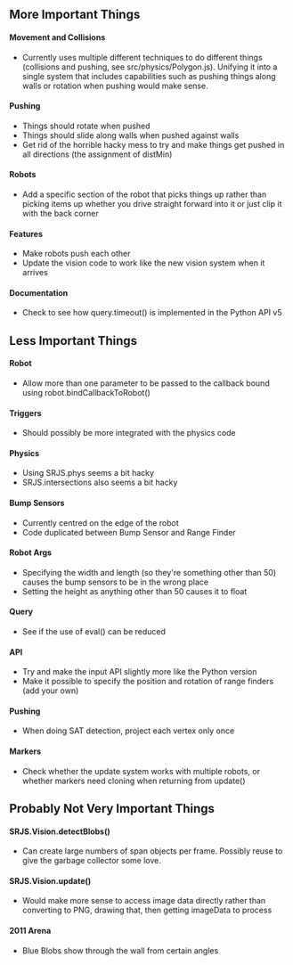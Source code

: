 ## More Important Things

#### Movement and Collisions

* Currently uses multiple different techniques to do different things (collisions and pushing, see src/physics/Polygon.js). Unifying it into a single system that includes capabilities such as pushing things along walls or rotation when pushing would make sense.

#### Pushing

* Things should rotate when pushed
* Things should slide along walls when pushed against walls
* Get rid of the horrible hacky mess to try and make things get pushed in all directions (the assignment of distMin)

#### Robots

* Add a specific section of the robot that picks things up rather than picking items up whether you drive straight forward into it or just clip it with the back corner

#### Features

* Make robots push each other
* Update the vision code to work like the new vision system when it arrives

#### Documentation

* Check to see how query.timeout() is implemented in the Python API v5

## Less Important Things

#### Robot

* Allow more than one parameter to be passed to the callback bound using robot.bindCallbackToRobot()
 
#### Triggers

* Should possibly be more integrated with the physics code
 
#### Physics

* Using SRJS.phys seems a bit hacky
* SRJS.intersections also seems a bit hacky

#### Bump Sensors

* Currently centred on the edge of the robot
* Code duplicated between Bump Sensor and Range Finder

#### Robot Args

* Specifying the width and length (so they're something other than 50) causes the bump sensors to be in the wrong place
* Setting the height as anything other than 50 causes it to float

#### Query

* See if the use of eval() can be reduced

#### API

* Try and make the input API slightly more like the Python version
* Make it possible to specify the position and rotation of range finders (add your own)

#### Pushing

* When doing SAT detection, project each vertex only once

#### Markers

* Check whether the update system works with multiple robots, or whether markers need cloning when returning from update()

## Probably Not Very Important Things

#### SRJS.Vision.detectBlobs()

* Can create large numbers of span objects per frame. Possibly reuse to give the garbage collector some love.
 
#### SRJS.Vision.update()

* Would make more sense to access image data directly rather than converting to PNG, drawing that, then getting imageData to process

#### 2011 Arena

* Blue Blobs show through the wall from certain angles
